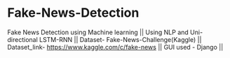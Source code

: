 # Fake-News-Detection
Fake News Detection using Machine learning  ||
Using NLP and Uni-directional LSTM-RNN ||
Dataset- Fake-News-Challenge(Kaggle)  ||
Dataset_link- https://www.kaggle.com/c/fake-news  ||
GUI used - Django  ||
